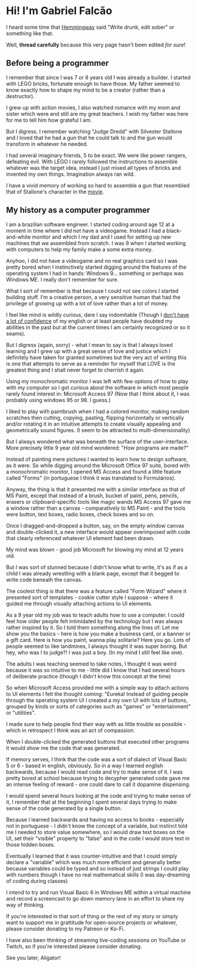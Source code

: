 # Hi! I'm Gabriel Falcão

I heard some time that [Hemmingway](https://quoteinvestigator.com/2016/09/21/write-drunk/) said "Write drunk, edit sober" or something like that.

Well, **thread carefully** because this very page hasn't been edited _for sure_!

## Before being a programmer

I remember that since I was 7 or 8 years old I was already a builder. I started with LEGO bricks, fortunate enough to have
those. My father seemed to know exactly how to shape my mind to be a
creator (rather than a destructor).

I grew up with action movies, I also watched romance with my mom and
sister which were and still are my great teachers. I wish my father
was here for me to tell him how grateful I am.

But I digress. I remember watching "Judge Dredd" with Silvester Stallone and I loved that he had a gun that he could talk to and the gun would transform in whatever he needed.

I had several imaginary friends, 5 to be exact. We were like power
rangers, defeating evil. With LEGO I rarely followed the instructions
to assemble whatever was the target idea, instead I just mixed all
types of bricks and invented my own things. Imagination always ran
wild.

I have a vivid memory of working so hard to assemble a gun that resembled that of Stallone's character in the [movie](https://youtu.be/7GV_7q8EFmg).



## My history as a computer programmer

I am a brazilian software engineer. I started coding around age 12 at
a moment in time where I did not have a videogame. Instead I had a
black-and-white monitor and which I my dad and I used for setting up
new machines that we assembled from scratch. I was 9 when I started
working with computers to help my family make a some extra money.

Anyhoo, I did not have a videogame and no real graphics card so I was
pretty bored when I instinctively started digging around the features
of the operating system I had in hands: Windows 9... something or
perhaps was Windows ME. I really don't remember for sure.

What I sort of remember is that because I could not see colors I
started building stuff. I'm a creative person, a very sensitive human
that had the privilege of growing up with a lot of love rather than a
lot of money.

I feel like mind is wildly curious, dare I say indomitable (Though I
[don't have a lot of confidence](https://pyvideo.org/djangocon-us-2010/djangocon-2010--lightning-talks---day-1.html) of my english or at least people have
doubted my abilities in the past but at the current times I am
certainly recognized or so it seams).

But I digress (again, sorry) - what I mean to say is that I always
loved learning and I grew up with a great sense of love and justice
which I definitely have taken for granted sometimes but the very act
of writing this is one that attempts to serve as a reminder for myself
that LOVE is the greatest thing and I shall never forget to cherrish
it again.

Using my monochromatic monitor I was left with few options of how to
play with my computer so I got curious about the software in which
most people rarely found interest in: Microsoft Access 97 (Now that I
think about it, I was probably using windows 95 or 98. I guess.)

I liked to play with paintbrush when I had a colored monitor, making
random scratches then cutting, copying, pasting, flipping horizontally
or vertically and/or rotating it in an intuitive attempts to create visually appealing
and geometrically sound figures. (I seem to be attracted to multi-dimensionality)

But I always wondered what was beneath the surface of the user-interface. More precisely little 9 year old mind wondered: "How programs are made?"

Instead of painting mere pictures I wanted to learn how to design
software, as it were.  So while digging around the Microsoft Office 97
suite, bored with a monochromatic monitor, I opened MS Access and
found a little feature called "Forms" (in portuguese I think it was translated to Formulários).

Anyway, the thing is that it presented me with a similar interface as
that of MS Paint, except that instead of a brush, bucket of paint,
pens, pencils, erasers or clipboard-specific tools like magic wands MS
Access 97 gave me a window rather than a canvas - comparatively to MS
Paint - and the tools were button, text boxes, radio boxes, check boxes and so on.

Once I dragged-and-dropped a button, say, on the empty window canvas
and double-clicked it, a new interface would appear overimposed with
code that clearly referenced whatever UI element had been drawn.

My mind was blown - good job Microsoft for blowing my mind at 12 years old.

But I was sort of stunned because I didn't know what to write, it's as
if as a child I was already wrestling with a blank page, except that
it begged to write code beneath the canvas.

The coolest thing is that there was a feature called "Form Wizard"
where it presented sort of templates - cookie cutter style I suppose -
where it guided me through visually attaching actions to UI elements.

As a 9 year old my job was to teach adults how to use a computer. I
could feel how older people felt intimidated by the technology but I
was always rather inspired by it. So I told them something along the
lines of: Let me show you the basics - here is how you make a business
card, or a banner or a gift card. Here is how you paint, wanna play
solitarie? Here you go. Lots of people seemed to like landmines, I
always thought it was super boring. But hey, who was I to judge?! I
was just a boy. (In my mind I still feel like one).

The adults I was teaching seemed to take notes, I thought it was weird
because it was so intuitive to me - little did I know that I had
several hours of deliberate practice (though I didn't know this
concept at the time)

So when Microsoft Access provided me with a simple way to attach
actions to UI elements I felt the thought coming: "Eureka! Instead of
guiding people through the operating system UI I created a my own UI
with lots of buttons, grouped by kinds or sorts of categories such as
"games" or "entertainment" or "utilities".

I made sure to help people find their way with as little trouble as
possible - which in retrospect I think was an act of compassion.

When I double-clicked the generated buttons that executed other
programs it would show me the code that was generated.

If memory serves, I think that the code was a sort of dialect of
Visual Basic 5 or 6 - based in english, obviously. So in a way I
learned english backwards, because I would read code and try to make
sense of it. I was pretty bored at school because trying to decypher
generated code gave me an intense feeling of reward - one could dare
to call it dopamine dispensing.

I would spend several hours looking at the code and trying to make
sense of it, I remember that at the beginning I spent several days
trying to make sense of the code generated by a single button.

Because I learned backwards and having no access to books - especially
not in portuguese - I didn't know the concept of a variable, but
instinct told me I needed to store value somewhere, so I would draw
text boxes on the UI, set their "visible" property to "false" and in
the code I would store text in those hidden boxes.

Eventually I learned that it was counter-intuitive and that I could
simply declare a "variable" which was much more efficient and
generally better because variables could be typed and so instead of
just strings I could play with numbers though I have no real
mathematical skills (I was day-dreaming of coding during classes)

I intend to try and run Visual Basic 6 in Windows ME within a virtual
machine and record a screencast to go down memory lane in an effort to
share my way of thinking.

If you're interested in that sort of thing or the rest of my story or
simply want to support me in grattitude for open-source projects or
whatever, please consider donating to my Patreon or Ko-Fi.

I have also been thinking of streaming live-coding sessions on YouTube
or Twitch, so if you're interested please consider donating.

See you later, Aligator!
